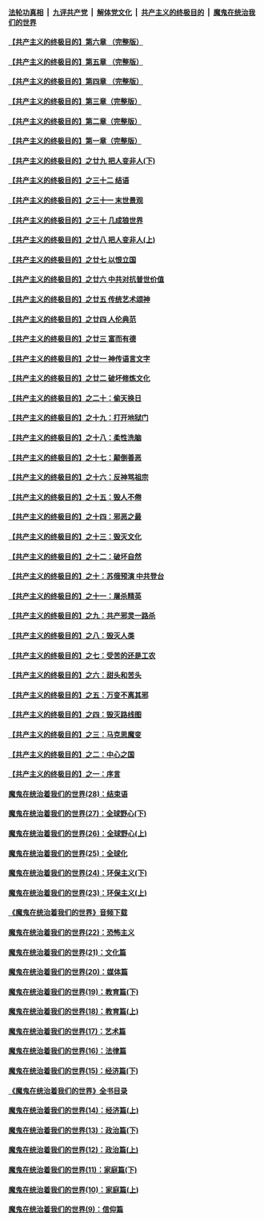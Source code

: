 ####  [法轮功真相](../../../../basic/blob/master/README.md?t=04242131) &nbsp;|&nbsp; [九评共产党](../../../../9ping.md/blob/master/README.md?t=04242131) &nbsp;|&nbsp; [解体党文化](../../../../jtdwh.md/blob/master/README.md?t=04242131)  &nbsp;|&nbsp; [共产主义的终极目的](../../../../gczydzjmd.md/blob/master/README.md?t=04242131) &nbsp;|&nbsp; [魔鬼在统治我们的世界](../../../../mgztzwmdsj.md/blob/master/README.md?t=04242131) 

#### [【共产主义的终极目的】第六章 （完整版）](../pages/nsc422/n11428913.md?t=04242131) 

#### [【共产主义的终极目的】第五章 （完整版）](../pages/nsc422/n11428912.md?t=04242131) 

#### [【共产主义的终极目的】第四章 （完整版）](../pages/nsc422/n11428907.md?t=04242131) 

#### [【共产主义的终极目的】第三章（完整版）](../pages/nsc422/n11428848.md?t=04242131) 

#### [【共产主义的终极目的】第二章（完整版）](../pages/nsc422/n11428831.md?t=04242131) 

#### [【共产主义的终极目的】第一章（完整版）](../pages/nsc422/n11417651.md?t=04242131) 

#### [【共产主义的终极目的】之廿九 把人变非人(下)](../pages/nsc422/n11344140.md?t=04242131) 

#### [【共产主义的终极目的】之三十二 结语](../pages/nsc422/n11360535.md?t=04242131) 

#### [【共产主义的终极目的】之三十一 末世景观](../pages/nsc422/n11351129.md?t=04242131) 

#### [【共产主义的终极目的】之三十 几成狼世界](../pages/nsc422/n11348280.md?t=04242131) 

#### [【共产主义的终极目的】之廿八 把人变非人(上)](../pages/nsc422/n11340492.md?t=04242131) 

#### [【共产主义的终极目的】之廿七 以恨立国](../pages/nsc422/n11336944.md?t=04242131) 

#### [【共产主义的终极目的】之廿六 中共对抗普世价值](../pages/nsc422/n11324785.md?t=04242131) 

#### [【共产主义的终极目的】之廿五 传统艺术颂神](../pages/nsc422/n11296396.md?t=04242131) 

#### [【共产主义的终极目的】之廿四 人伦典范](../pages/nsc422/n11296397.md?t=04242131) 

#### [【共产主义的终极目的】之廿三 富而有德](../pages/nsc422/n11283598.md?t=04242131) 

#### [【共产主义的终极目的】之廿一 神传语言文字](../pages/nsc422/n11263265.md?t=04242131) 

#### [【共产主义的终极目的】之廿二 破坏修炼文化](../pages/nsc422/n11245728.md?t=04242131) 

#### [【共产主义的终极目的】之二十：偷天换日](../pages/nsc422/n11238846.md?t=04242131) 

#### [【共产主义的终极目的】之十九：打开地狱门](../pages/nsc422/n11206376.md?t=04242131) 

#### [【共产主义的终极目的】之十八：柔性洗脑](../pages/nsc422/n11199994.md?t=04242131) 

#### [【共产主义的终极目的】之十七：颠倒善恶](../pages/nsc422/n11179782.md?t=04242131) 

#### [【共产主义的终极目的】之十六：反神骂祖宗](../pages/nsc422/n11166798.md?t=04242131) 

#### [【共产主义的终极目的】之十五：毁人不倦](../pages/nsc422/n11166792.md?t=04242131) 

#### [【共产主义的终极目的】之十四：邪恶之最](../pages/nsc422/n11150249.md?t=04242131) 

#### [【共产主义的终极目的】之十三：毁灭文化](../pages/nsc422/n11135227.md?t=04242131) 

#### [【共产主义的终极目的】之十二：破坏自然](../pages/nsc422/n11135214.md?t=04242131) 

#### [【共产主义的终极目的】之十：苏俄预演 中共登台](../pages/nsc422/n11118424.md?t=04242131) 

#### [【共产主义的终极目的】之十一：屠杀精英](../pages/nsc422/n11118442.md?t=04242131) 

#### [【共产主义的终极目的】之九：共产邪灵一路杀](../pages/nsc422/n11114139.md?t=04242131) 

#### [【共产主义的终极目的】之八：毁灭人类](../pages/nsc422/n11108503.md?t=04242131) 

#### [【共产主义的终极目的】之七：受苦的还是工农](../pages/nsc422/n11101809.md?t=04242131) 

#### [【共产主义的终极目的】之六：甜头和苦头](../pages/nsc422/n11096971.md?t=04242131) 

#### [【共产主义的终极目的】之五：万变不离其邪](../pages/nsc422/n11091285.md?t=04242131) 

#### [【共产主义的终极目的】之四：毁灭路线图](../pages/nsc422/n11086284.md?t=04242131) 

#### [【共产主义的终极目的】之三：马克思魔变](../pages/nsc422/n11061941.md?t=04242131) 

#### [【共产主义的终极目的】之二：中心之国](../pages/nsc422/n11047728.md?t=04242131) 

#### [【共产主义的终极目的】之一：序言](../pages/nsc422/n11086077.md?t=04242131) 

#### [魔鬼在统治着我们的世界(28)：结束语](../pages/nsc422/n10936246.md?t=04242131) 

#### [魔鬼在统治着我们的世界(27)：全球野心(下)](../pages/nsc422/n10928319.md?t=04242131) 

#### [魔鬼在统治着我们的世界(26)：全球野心(上)](../pages/nsc422/n10900318.md?t=04242131) 

#### [魔鬼在统治着我们的世界(25)：全球化](../pages/nsc422/n10788205.md?t=04242131) 

#### [魔鬼在统治着我们的世界(24)：环保主义(下)](../pages/nsc422/n10695307.md?t=04242131) 

#### [魔鬼在统治着我们的世界(23)：环保主义(上)](../pages/nsc422/n10688613.md?t=04242131) 

#### [《魔鬼在统治着我们的世界》音频下载](../pages/nsc422/n10635553.md?t=04242131) 

#### [魔鬼在统治着我们的世界(22)：恐怖主义](../pages/nsc422/n10614727.md?t=04242131) 

#### [魔鬼在统治着我们的世界(21)：文化篇](../pages/nsc422/n10597706.md?t=04242131) 

#### [魔鬼在统治着我们的世界(20)：媒体篇](../pages/nsc422/n10586579.md?t=04242131) 

#### [魔鬼在统治着我们的世界(19)：教育篇(下)](../pages/nsc422/n10564808.md?t=04242131) 

#### [魔鬼在统治着我们的世界(18)：教育篇(上)](../pages/nsc422/n10526970.md?t=04242131) 

#### [魔鬼在统治着我们的世界(17)：艺术篇](../pages/nsc422/n10499093.md?t=04242131) 

#### [魔鬼在统治着我们的世界(16)：法律篇](../pages/nsc422/n10485969.md?t=04242131) 

#### [魔鬼在统治着我们的世界(15)：经济篇(下)](../pages/nsc422/n10469975.md?t=04242131) 

#### [《魔鬼在统治着我们的世界》全书目录](../pages/nsc422/n10464261.md?t=04242131) 

#### [魔鬼在统治着我们的世界(14)：经济篇(上)](../pages/nsc422/n10457370.md?t=04242131) 

#### [魔鬼在统治着我们的世界(13)：政治篇(下)](../pages/nsc422/n10448270.md?t=04242131) 

#### [魔鬼在统治着我们的世界(12)：政治篇(上)](../pages/nsc422/n10444576.md?t=04242131) 

#### [魔鬼在统治着我们的世界(11)：家庭篇(下)](../pages/nsc422/n10440961.md?t=04242131) 

#### [魔鬼在统治着我们的世界(10)：家庭篇(上)](../pages/nsc422/n10435448.md?t=04242131) 

#### [魔鬼在统治着我们的世界(9)：信仰篇](../pages/nsc422/n10432159.md?t=04242131) 

